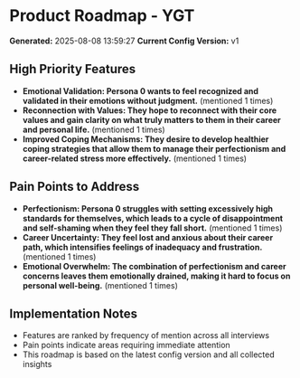 # Product Roadmap - YGT

**Generated:** 2025-08-08 13:59:27
**Current Config Version:** v1

## High Priority Features

- ****Emotional Validation**: Persona 0 wants to feel recognized and validated in their emotions without judgment.** (mentioned 1 times)
- ****Reconnection with Values**: They hope to reconnect with their core values and gain clarity on what truly matters to them in their career and personal life.** (mentioned 1 times)
- ****Improved Coping Mechanisms**: They desire to develop healthier coping strategies that allow them to manage their perfectionism and career-related stress more effectively.** (mentioned 1 times)

## Pain Points to Address

- ****Perfectionism**: Persona 0 struggles with setting excessively high standards for themselves, which leads to a cycle of disappointment and self-shaming when they feel they fall short.** (mentioned 1 times)
- ****Career Uncertainty**: They feel lost and anxious about their career path, which intensifies feelings of inadequacy and frustration.** (mentioned 1 times)
- ****Emotional Overwhelm**: The combination of perfectionism and career concerns leaves them emotionally drained, making it hard to focus on personal well-being.** (mentioned 1 times)

## Implementation Notes

- Features are ranked by frequency of mention across all interviews
- Pain points indicate areas requiring immediate attention
- This roadmap is based on the latest config version and all collected insights
